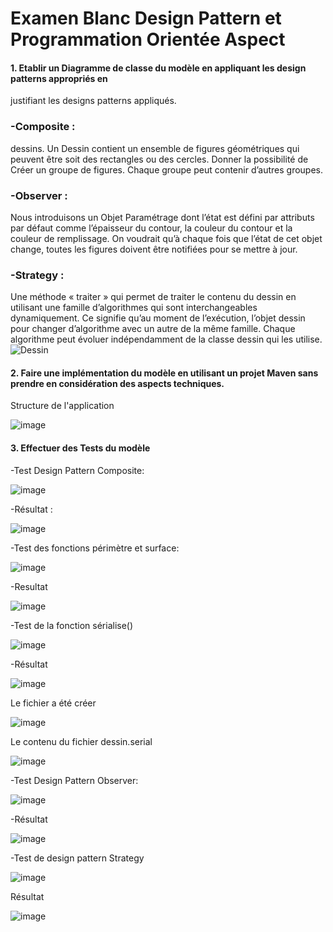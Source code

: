 # Examen Blanc Design Pattern et Programmation Orientée Aspect

#### 1. Etablir un Diagramme de classe du modèle en appliquant les design patterns appropriés en
justifiant les designs patterns appliqués.
### -Composite :
dessins. Un Dessin contient un ensemble de figures géométriques qui peuvent être soit des rectangles ou des cercles.
Donner la possibilité de Créer un groupe de figures. Chaque groupe peut contenir d’autres groupes.
### -Observer :
Nous introduisons un Objet Paramétrage dont l’état est défini par attributs par défaut comme l’épaisseur du contour, la couleur du contour et la couleur de remplissage. On voudrait qu’à chaque fois que l’état de cet objet change, toutes les figures doivent être notifiées pour se mettre à jour.
### -Strategy :
Une méthode « traiter » qui permet de traiter le contenu du dessin en utilisant une famille d’algorithmes qui sont interchangeables dynamiquement. Ce signifie qu’au moment de l’exécution, l’objet dessin pour changer d’algorithme avec un autre de la même famille. Chaque algorithme peut évoluer indépendamment de la classe dessin qui les utilise.
![Dessin](https://user-images.githubusercontent.com/62363101/198710000-c3fe6f25-04b0-424f-b6a2-143a81e04127.png)

#### 2. Faire une implémentation du modèle en utilisant un projet Maven sans prendre en considération des aspects techniques.

Structure de l'application

![image](https://user-images.githubusercontent.com/62363101/198719603-c3f2677e-edc2-42d3-a146-1a48b8007d8f.png)
#### 3. Effectuer des Tests du modèle

-Test Design Pattern Composite:

![image](https://user-images.githubusercontent.com/62363101/198723295-e538cee4-5860-4cc3-bee1-8faa1ab9157f.png)

-Résultat :

![image](https://user-images.githubusercontent.com/62363101/198723456-a423e617-9016-4ad1-a62f-b6fa5f28b5ca.png)

-Test des fonctions périmètre et surface:

![image](https://user-images.githubusercontent.com/62363101/198723546-a33cf98e-1b08-402e-ae1d-608b2b26e4e6.png)

-Resultat

![image](https://user-images.githubusercontent.com/62363101/198723849-0da3c0ab-0ba7-45bd-8616-17003b3866d8.png)

-Test de la fonction sérialise()

![image](https://user-images.githubusercontent.com/62363101/198723926-8ae3f4f8-e642-45b0-a6eb-d9f6dcb18601.png)

-Résultat

![image](https://user-images.githubusercontent.com/62363101/198723972-647e2860-db34-4265-ae14-8b050812be64.png)

Le fichier a été créer

![image](https://user-images.githubusercontent.com/62363101/198724059-be11d105-a95c-418a-a913-1b3ffb242210.png)

Le contenu du fichier dessin.serial

![image](https://user-images.githubusercontent.com/62363101/198724108-a9d1247e-f32f-4d50-be53-705d87740142.png)

-Test Design Pattern Observer:

![image](https://user-images.githubusercontent.com/62363101/198724359-01b89f79-de6d-46f6-9855-4020e12012ad.png)

-Résultat

![image](https://user-images.githubusercontent.com/62363101/198724395-b40661f7-cb9d-4ada-8449-8dbb3ff99559.png)

-Test de design pattern Strategy

![image](https://user-images.githubusercontent.com/62363101/198724540-818a5f7c-ac53-4d9c-b02f-f20c14462373.png)

Résultat

![image](https://user-images.githubusercontent.com/62363101/198724580-c0d4688a-a4ef-412a-8ac6-611de44c9b7f.png)
